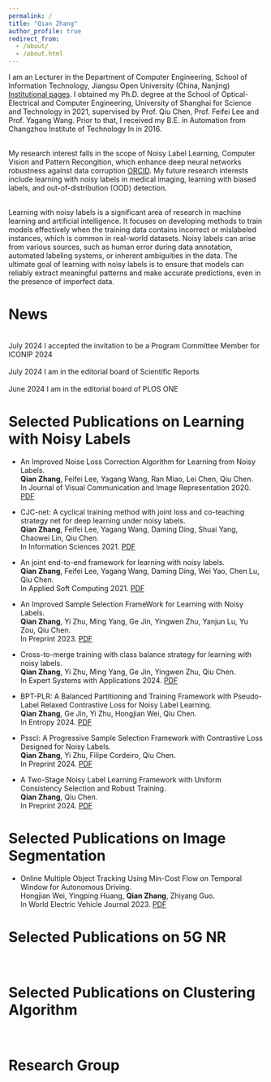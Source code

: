 ```yaml
---
permalink: /
title: "Qian Zhang"
author_profile: true
redirect_from: 
  - /about/
  - /about.html
---
```


I am an Lecturer in the Department of Computer Engineering, School of Information Technology, Jiangsu Open University (China, Nanjing) [Institutional pages](https://sit.jsou.edu.cn/2023/0904/c6266a159158/page.psp). I obtained my Ph.D. degree at the School of Optical-Electrical and Computer Engineering, University of Shanghai for Science and Technology in 2021, supervised by Prof. Qiu Chen, Prof. Feifei Lee and Prof. Yagang Wang. Prior to that, I received my B.E. in Automation from Changzhou Institute of Technology In in 2016.

<br />My research interest falls in the scope of Noisy Label Learning, Computer Vision and Pattern Recongition, which enhance deep neural networks robustness against data corruption [ORCID](https://orcid.org/0000-0003-1749-8653). My future research interests include learning with noisy labels in medical imaging, learning with biased labels, and out-of-distribution (OOD) detection.

<br />Learning with noisy labels is a significant area of research in machine learning and artificial intelligence. It focuses on developing methods to train models effectively when the training data contains incorrect or mislabeled instances, which is common in real-world datasets. Noisy labels can arise from various sources, such as human error during data annotation, automated labeling systems, or inherent ambiguities in the data. The ultimate goal of learning with noisy labels is to ensure that models can reliably extract meaningful patterns and make accurate predictions, even in the presence of imperfect data.

News
======
<br />July 2024        I accepted the invitation to be a Program Committee Member for ICONIP 2024<br />
<br />July 2024        I am in the editorial board of Scientific Reports<br />
<br />June 2024        I am in the editorial board of PLOS ONE<br />

Selected Publications on Learning with Noisy Labels
======
* An Improved Noise Loss Correction Algorithm for Learning from Noisy Labels.<br />
  **Qian Zhang**, Feifei Lee, Yagang Wang, Ran Miao, Lei Chen, Qiu Chen.<br />
  In Journal of Visual Communication and Image Representation 2020. [PDF](https://www.sciencedirect.com/science/article/abs/pii/S1047320320301619)<br />

* CJC-net: A cyclical training method with joint loss and co-teaching strategy net for deep learning under noisy labels.<br />
  **Qian Zhang**, Feifei Lee, Yagang Wang, Daming Ding, Shuai Yang, Chaowei Lin, Qiu Chen.<br />
  In Information Sciences 2021. [PDF](https://www.sciencedirect.com/science/article/abs/pii/S0020025521008008)<br />

* An joint end-to-end framework for learning with noisy labels.<br />
  **Qian Zhang**, Feifei Lee, Yagang Wang, Daming Ding, Wei Yao, Chen Lu, Qiu Chen.<br />
  In Applied Soft Computing 2021. [PDF](https://www.sciencedirect.com/science/article/abs/pii/S1568494621003495?via%3Dihub)<br />

* An Improved Sample Selection FrameWork for Learning with Noisy Labels.<br />
  **Qian Zhang**, Yi Zhu, Ming Yang, Ge Jin, Yingwen Zhu, Yanjun Lu, Yu Zou, Qiu Chen.<br />
  In Preprint 2023. [PDF](http://dx.doi.org/10.2139/ssrn.4639753)<br />

* Cross-to-merge training with class balance strategy for learning with noisy labels.<br />
  **Qian Zhang**, Yi Zhu, Ming Yang, Ge Jin, Yingwen Zhu, Qiu Chen.<br />
  In Expert Systems with Applications 2024. [PDF](https://doi.org/10.1016/j.eswa.2024.123846)<br />

* BPT-PLR: A Balanced Partitioning and Training Framework with Pseudo-Label Relaxed Contrastive Loss for Noisy Label Learning.<br />
  **Qian Zhang**, Ge Jin, Yi Zhu, Hongjian Wei, Qiu Chen.<br />
  In Entropy 2024. [PDF](https://doi.org/10.3390/e26070589)<br />

* Psscl: A Progressive Sample Selection Framework with Contrastive Loss Designed for Noisy Labels.<br />
  **Qian Zhang**, Yi Zhu, Filipe Cordeiro, Qiu Chen.<br />
  In Preprint 2024. [PDF](http://dx.doi.org/10.2139/ssrn.4782767)<br />

* A Two-Stage Noisy Label Learning Framework with Uniform Consistency Selection and Robust Training.<br />
  **Qian Zhang**, Qiu Chen.<br />
  In Preprint 2024. [PDF](http://dx.doi.org/10.2139/ssrn.4835466)<br />

Selected Publications on Image Segmentation
======
* Online Multiple Object Tracking Using Min-Cost Flow on Temporal Window for Autonomous Driving.<br />
  Hongjian Wei, Yingping Huang, **Qian Zhang**, Zhiyang Guo.<br />
  In World Electric Vehicle Journal 2023. [PDF](https://doi.org/10.3390/wevj14090243)<br />


Selected Publications on 5G NR
======
<br />

Selected Publications on Clustering Algorithm
======
<br />

Research Group
======
<br />
